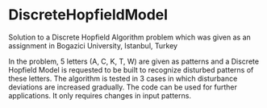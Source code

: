 # DiscreteHopfieldModel
Solution to a Discrete Hopfield Algorithm problem which was given as an assignment in Bogazici University, Istanbul, Turkey

In the problem, 5 letters (A, C, K, T, W) are given as patterns and a Discrete Hopfield Model is requested to be built to recognize disturbed patterns of these letters. The algorithm is tested in 3 cases in which disturbance deviations are increased gradually. The code can be used for further applications. It only requires changes in input patterns.
